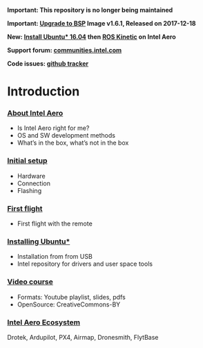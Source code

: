 **Important: This repository is no longer being maintained**

**Important: [Upgrade to BSP](02-Initial-Setup) Image v1.6.1, Released on 2017-12-18**

**New: [Install Ubuntu* 16.04](https://github.comhttps://raw.githubusercontent.com/guermonprez/meta-intel-aero/wiki/90-(References)-OS-user-Installation) then [ROS Kinetic](05-Autonomous-drone-programming-with-ROS) on Intel Aero**

**Support forum: [communities.intel.com](https://communities.intel.com/community/tech/intel-aero/)**

**Code issues: [github tracker](https://github.com/intel-aero/meta-intel-aero/issues)**


# Introduction

### [About Intel Aero](01-About-Intel-Aero.md)
* Is Intel Aero right for me?
* OS and SW development methods
* What’s in the box, what’s not in the box

### [Initial setup](02-Initial-setup.md)
* Hardware
* Connection
* Flashing

### [First flight](03-First-flight.md)
* First flight with the remote

### [Installing Ubuntu*](90-(References)-OS-user-Installation.md)
* Installation from from USB
* Intel repository for drivers and user space tools

### [Video course](https://raw.githubusercontent.com/guermonprez/intel-aero-documents/tree/master/course)
* Formats: Youtube playlist, slides, pdfs
* OpenSource: CreativeCommons-BY

### [Intel Aero Ecosystem](80-Intel-Aero-Ecosystem.md)
Drotek, Ardupilot, PX4, Airmap, Dronesmith, FlytBase

